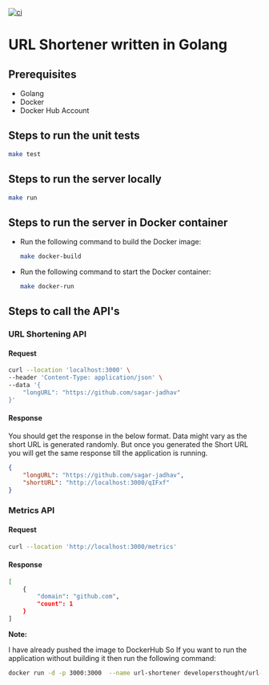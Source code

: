 [![ci](https://github.com/sagar-jadhav/url-shortener/actions/workflows/docker-image.yml/badge.svg?branch=main)](https://github.com/sagar-jadhav/url-shortener/actions/workflows/docker-image.yml)

# URL Shortener written in Golang

## Prerequisites

- Golang
- Docker
- Docker Hub Account
 
## Steps to run the unit tests 

```bash
make test
```

## Steps to run the server locally

```bash
make run
```

## Steps to run the server in Docker container

- Run the following command to build the Docker image: 

  ```bash
  make docker-build
  ```

- Run the following command to start the Docker container:

  ```bash
  make docker-run
  ```

## Steps to call the API's

### URL Shortening API

#### Request

```bash
curl --location 'localhost:3000' \
--header 'Content-Type: application/json' \
--data '{
    "longURL": "https://github.com/sagar-jadhav"
}'
```

#### Response

You should get the response in the below format. Data might vary as the short URL is generated randomly. But once you generated the Short URL you will get the same response till the application is running.

```json
{
    "longURL": "https://github.com/sagar-jadhav",
    "shortURL": "http://localhost:3000/qIFxf"
}
```

### Metrics API

#### Request

```bash
curl --location 'http://localhost:3000/metrics'
```

#### Response

```bash
[
    {
        "domain": "github.com",
        "count": 1
    }
]
```

**Note:**

I have already pushed the image to DockerHub So If you want to run the application without building it then run the following command: 

```bash
docker run -d -p 3000:3000  --name url-shortener developersthought/url-shortener:1.0
```
